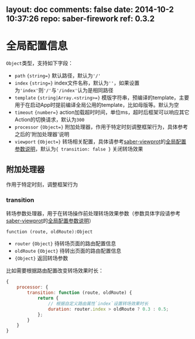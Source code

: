 layout: doc
comments: false
date: 2014-10-2 10:37:26
repo: saber-firework
ref: 0.3.2
---

# 全局配置信息

`Object`类型，支持如下字段：

* `path` `{string=}` 默认路径，默认为`'/'`
* `index` `{string=}` index文件名称，默认为`''`，如果设置为`'index'`则`'/'`与`'/index'`认为是相同路径
* `template` `{string|Array.<string>=}` 模版字符串，预编译的template，主要用于在启动App时提前编译全局公用的template，比如母版等。默认为空
* `timeout` `{number=}` action加载超时时间，单位ms，超时后框架可以响应其它Action的切换请求，默认为`300`
* `processor` `{Object=}` 附加处理器，作用于特定时刻调整框架行为，具体参考之后的'附加处理器'说明
* `viewport` `{Object=}` 转场相关配置，具体请参考[saber-viewprot](https://github.com/ecomfe/saber-viewport)的[全局配置参数说明](https://github.com/ecomfe/saber-viewport#initele-options)，默认为`{ transition: false }` 关闭转场效果

## 附加处理器

作用于特定时刻，调整框架行为

### transition

转场参数处理器，用于在转场操作前处理转场效果参数（参数具体字段请参考[saber-viewprot](https://github.com/ecomfe/saber-viewport)的[全局配置参数说明](https://github.com/ecomfe/saber-viewport#initele-options)）

`function (route, oldRoute):Object`

* `router` `{Object}` 待转场页面的路由配置信息
* `oldRoute` `{Object}` 待转出页面的路由配置信息
* `{Object}` 返回转场参数

比如需要根据路由配置改变转场效果时长：

```javascript
{
    processor: {
        transition: function (route, oldRoute) {
            return {
                // 根据自定义路由属性`index`设置转场效果时长
                duration: router.index > oldRoute ? 0.3 : 0.5;
            };
        }
    }
}
```
